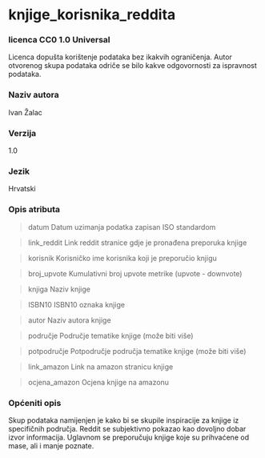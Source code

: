 # knjige_korisnika_reddita

### licenca CC0 1.0 Universal
Licenca dopušta korištenje podataka bez ikakvih ograničenja.
Autor otvorenog skupa podataka odriče se bilo kakve odgovornosti za ispravnost podataka.

### Naziv autora
Ivan Žalac

### Verzija
1.0

### Jezik
Hrvatski

### Opis atributa
> datum
> Datum uzimanja podatka zapisan ISO standardom

> link_reddit
> Link reddit stranice gdje je pronađena preporuka knjige

> korisnik
> Korisničko ime korisnika koji je preporučio knjigu

> broj_upvote
> Kumulativni broj upvote metrike (upvote - downvote)

> knjiga
> Naziv knjige

> ISBN10
> ISBN10 oznaka knjige

> autor
> Naziv autora knjige

> područje
> Područje tematike knjige (može biti više)

> potpodručje
> Potpodručje područja tematike knjige (može biti više)

> link_amazon
> Link na amazon stranicu knjige

> ocjena_amazon
> Ocjena knjige na amazonu

### Općeniti opis
Skup podataka namijenjen je kako bi se skupile inspiracije za knjige iz specifičnih područja. Reddit se subjektivno pokazao kao dovoljno dobar izvor informacija. Uglavnom se preporučuju knjige koje su prihvaćene od mase, ali i manje poznate. 
